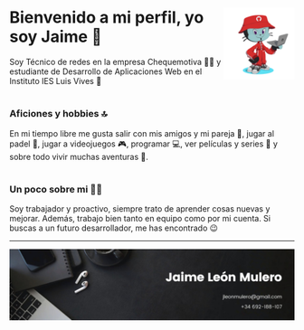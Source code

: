 # <img src="./images/octocat-1696703927165.png" width=25% align=right /> Bienvenido a mi perfil, yo soy Jaime 🤟

Soy Técnico de redes en la empresa Chequemotiva 🧑‍💻 y estudiante de Desarrollo de Aplicaciones Web en el Instituto IES Luis Vives 📓

#
### Aficiones y hobbies 🔝
En mi tiempo libre me gusta salir con mis amigos y mi pareja 👫, jugar al padel 🎾, jugar a videojuegos 🎮, programar 💻, ver películas y series 🎥 y sobre todo vivir muchas aventuras 🤠.

#
### Un poco sobre mi 🙋‍♂️
Soy trabajador y proactivo, siempre trato de aprender cosas nuevas y mejorar. Además, trabajo bien tanto en equipo como por mi cuenta. Si buscas a un futuro desarrollador, me has encontrado 😉

---
<p align="center">
<img src="./images/banner.png" align=center/>
</p>
